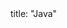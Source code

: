 <frontmatter>
title: "Java"
</frontmatter>

<include src="navbar.md" boilerplate />

<include src="container-inPage-asFlat.md" boilerplate />